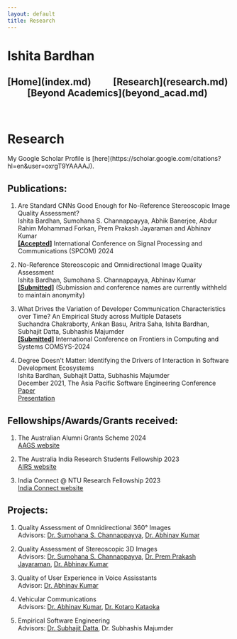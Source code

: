 ```yaml
---
layout: default
title: Research
---
```

<h1>Ishita Bardhan</h1>
<h2>[Home](index.md) &nbsp;&nbsp;&nbsp;&nbsp;&nbsp;&nbsp;&nbsp;&nbsp; [Research](research.md) &nbsp;&nbsp;&nbsp;&nbsp;&nbsp;&nbsp;&nbsp;&nbsp; [Beyond Academics](beyond_acad.md)</h2>
<br>

<h1>Research</h1>
My Google Scholar Profile is [here](https://scholar.google.com/citations?hl=en&user=oxrgT9YAAAAJ).

<h2>Publications:</h2>

1. Are Standard CNNs Good Enough for No-Reference Stereoscopic Image Quality Assessment?<br>
Ishita Bardhan, Sumohana S. Channappayya, Abhik Banerjee, Abdur Rahim Mohammad Forkan, Prem Prakash Jayaraman and Abhinav Kumar<br>
<b><u>[Accepted]</u></b> International Conference on Signal Processing and Communications (SPCOM) 2024

2. No-Reference Stereoscopic and Omnidirectional Image Quality Assessment<br>
Ishita Bardhan, Sumohana S. Channappayya, Abhinav Kumar<br>
<b><u>[Submitted]</u></b> (Submission and conference names are currently withheld to maintain anonymity)

3. What Drives the Variation of Developer Communication Characteristics over Time? An Empirical Study across Multiple Datasets<br>
Suchandra Chakraborty, Ankan Basu, Aritra Saha, Ishita Bardhan, Subhajit Datta, Subhashis Majumder<br>
<b><u>[Submitted]</u></b> International Conference on Frontiers in Computing and Systems COMSYS-2024

4. Degree Doesn't Matter: Identifying the Drivers of Interaction in Software Development Ecosystems<br>
Ishita Bardhan, Subhajit Datta, Subhashis Majumder<br>
December 2021, The Asia Pacific Software Engineering Conference<br>
[Paper](https://ieeexplore.ieee.org/document/9711990)<br>
[Presentation](https://www.youtube.com/watch?v=NbDpLYdWueU)<br>

<h2>Fellowships/Awards/Grants received:</h2>

1. The Australian Alumni Grants Scheme 2024<br>
[AAGS website](https://chennai.consulate.gov.au/cnai/AAGS.html)

2. The Australia India Research Students Fellowship 2023<br>
[AIRS website](https://arch-india.org/australia-india-research-students-fellowship-program)

3. India Connect @ NTU Research Fellowship 2023<br>
[India Connect website](https://www.ntu.edu.sg/about-us/global/global-connect-fellowship)

<h2>Projects:</h2>

1. Quality Assessment of Omnidirectional 360° Images<br>
Advisors: [Dr. Sumohana S. Channappayya](https://people.iith.ac.in/sumohana/), [Dr. Abhinav Kumar](https://people.iith.ac.in/abhinavkumar/index.html)


2. Quality Assessment of Stereoscopic 3D Images<br>
Advisors: [Dr. Sumohana S. Channappayya](https://people.iith.ac.in/sumohana/), [Dr. Prem Prakash Jayaraman](https://www.swinburne.edu.au/research/our-research/access-our-research/find-a-researcher-or-supervisor/researcher-profile/?id=pjayaraman), [Dr. Abhinav Kumar](https://people.iith.ac.in/abhinavkumar/index.html)


3. Quality of User Experience in Voice Assisstants<br>
Advisor: [Dr. Abhinav Kumar](https://people.iith.ac.in/abhinavkumar/index.html)


4. Vehicular Communications<br>
Advisors: [Dr. Abhinav Kumar](https://people.iith.ac.in/abhinavkumar/index.html), [Dr. Kotaro Kataoka](https://people.iith.ac.in/kotaro/)


5. Empirical Software Engineering<br>
Advisors: [Dr. Subhajit Datta](http://dattas.net/), Dr. Subhashis Majumder
